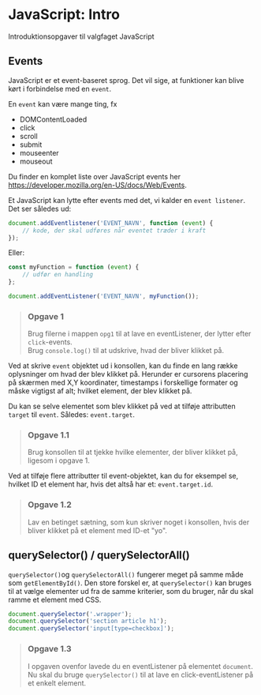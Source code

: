 # JavaScript: Intro
Introduktionsopgaver til valgfaget JavaScript

## Events
JavaScript er et event-baseret sprog. Det vil sige, at funktioner kan blive kørt i forbindelse med en `event`.

En `event` kan være mange ting, fx
- DOMContentLoaded
- click
- scroll
- submit
- mouseenter
- mouseout

Du finder en komplet liste over JavaScript events her https://developer.mozilla.org/en-US/docs/Web/Events.

Et JavaScript kan lytte efter events med det, vi kalder en `event listener`. Det ser således ud:

```JavaScript
document.addEventlistener('EVENT_NAVN', function (event) {
	// kode, der skal udføres når eventet træder i kraft
});
```

Eller:
```JavaScript
const myFunction = function (event) {
	// udfør en handling
};

document.addEventListener('EVENT_NAVN', myFunction());
```

> ### Opgave 1
> Brug filerne i mappen `opg1` til at lave en eventListener, der lytter efter `click`-events.  
> Brug `console.log()` til at udskrive, hvad der bliver klikket på.

Ved at skrive `event` objektet ud i konsollen, kan du finde en lang række oplysninger om hvad der blev klikket på. Herunder er cursorens placering på skærmen med X,Y koordinater, timestamps i forskellige formater og måske vigtigst af alt; hvilket element, der blev klikket på.

Du kan se selve elementet som blev klikket på ved at tilføje attributten `target` til `event`. Således: `event.target`.

> ### Opgave 1.1
> Brug konsollen til at tjekke hvilke elementer, der bliver klikket på, ligesom i opgave 1.

Ved at tilføje flere attributter til event-objektet, kan du for eksempel se, hvilket ID et element har, hvis det altså har et: `event.target.id`.

> ### Opgave 1.2
> Lav en betinget sætning, som kun skriver noget i konsollen, hvis der bliver klikket på et element med ID-et "yo".

## querySelector() / querySelectorAll()

`querySelector()`og `querySelectorAll()` fungerer meget på samme måde som `getElementById()`. Den store forskel er, at `querySelector()` kan bruges til at vælge elementer ud fra de samme kriterier, som du bruger, når du skal ramme et element med CSS.

```JavaScript
document.querySelector('.wrapper');
document.querySelector('section article h1');
document.querySelector('input[type=checkbox]');
```

> ### Opgave 1.3
> I opgaven ovenfor lavede du en eventListener på elementet `document`. Nu skal du bruge `querySelector()` til at lave en click-eventListener på et enkelt element.